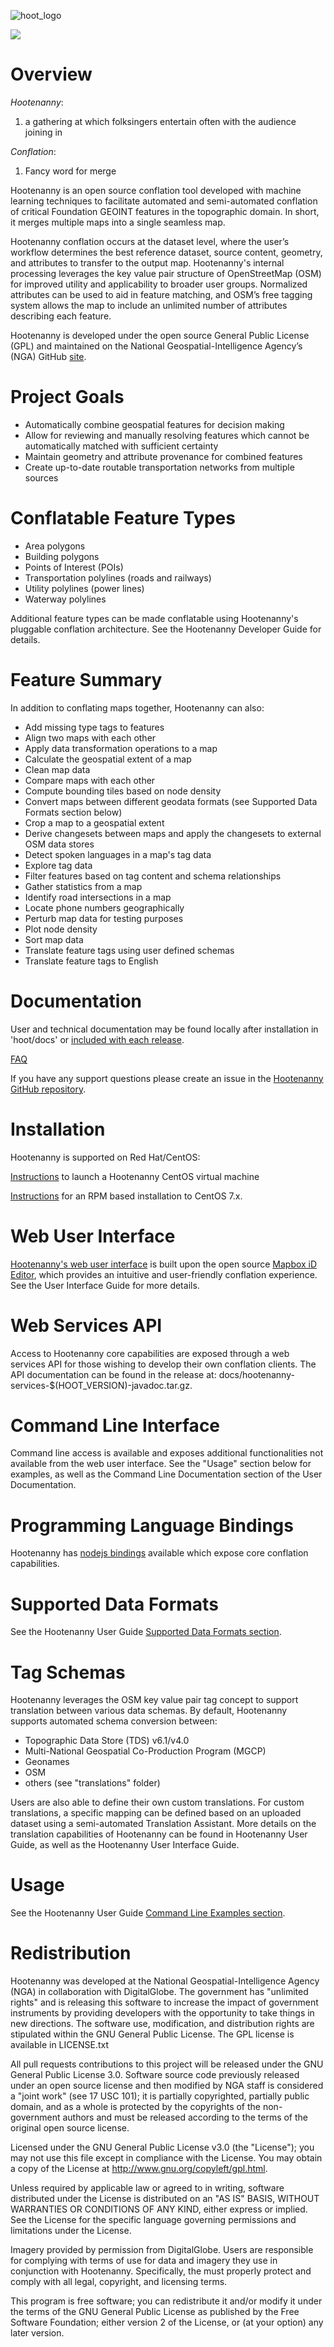 ![hoot_logo](https://github.com/ngageoint/hootenanny-ui/blob/develop/dist/img/logo/hoot_logo_dark.png)

![](https://github.com/ngageoint/hootenanny/blob/master/docs/user/images/id/hoot_conflation_new.png)

# Overview
_Hootenanny_: 

1. a gathering at which folksingers entertain often with the audience joining in

_Conflation_: 

1. Fancy word for merge

Hootenanny is an open source conflation tool developed with machine learning techniques to facilitate automated and semi-automated conflation of critical Foundation GEOINT features in the topographic domain.  In short, it merges multiple maps into a single seamless map.

Hootenanny conflation occurs at the dataset level, where the user’s workflow determines the best reference dataset, source content, geometry, 
and attributes to transfer to the output map.  Hootenanny's internal processing leverages the key value pair structure of OpenStreetMap (OSM) 
for improved utility and applicability to broader user groups.  Normalized attributes can be used to aid in feature matching, and OSM’s 
free tagging system allows the map to include an unlimited number of attributes describing each feature.

Hootenanny is developed under the open source General Public License (GPL) and maintained on the National Geospatial-Intelligence 
Agency’s (NGA) GitHub [site](https://github.com/ngageoint/hootenanny). 

# Project Goals
* Automatically combine geospatial features for decision making
* Allow for reviewing and manually resolving features which cannot be automatically matched with sufficient certainty
* Maintain geometry and attribute provenance for combined features
* Create up-to-date routable transportation networks from multiple sources

# Conflatable Feature Types
* Area polygons
* Building polygons
* Points of Interest (POIs)
* Transportation polylines (roads and railways)
* Utility polylines (power lines)
* Waterway polylines

Additional feature types can be made conflatable using Hootenanny's pluggable conflation architecture.  See the Hootenanny Developer Guide for details.

# Feature Summary
In addition to conflating maps together, Hootenanny can also:
* Add missing type tags to features
* Align two maps with each other
* Apply data transformation operations to a map
* Calculate the geospatial extent of a map
* Clean map data
* Compare maps with each other
* Compute bounding tiles based on node density
* Convert maps between different geodata formats (see Supported Data Formats section below)
* Crop a map to a geospatial extent
* Derive changesets between maps and apply the changesets to external OSM data stores
* Detect spoken languages in a map's tag data
* Explore tag data
* Filter features based on tag content and schema relationships
* Gather statistics from a map
* Identify road intersections in a map
* Locate phone numbers geographically
* Perturb map data for testing purposes
* Plot node density
* Sort map data
* Translate feature tags using user defined schemas
* Translate feature tags to English

# Documentation
User and technical documentation may be found locally after installation in 'hoot/docs' or 
[included with each release](https://github.com/ngageoint/hootenanny/releases). 

[FAQ](https://github.com/ngageoint/hootenanny/wiki/Frequently-Asked-Questions)

If you have any support questions please create an issue in the [Hootenanny GitHub repository](https://github.com/ngageoint/hootenanny).

# Installation
Hootenanny is supported on Red Hat/CentOS:

[Instructions](https://github.com/ngageoint/hootenanny/blob/master/VAGRANT.md) to launch a Hootenanny CentOS virtual machine

[Instructions](https://github.com/ngageoint/hootenanny/blob/master/docs/install/HootenannyInstall.asciidoc) for an RPM based installation 
to CentOS 7.x.

# Web User Interface
[Hootenanny's web user interface](https://github.com/ngageoint/hootenanny-ui) is built upon the open source 
[Mapbox iD Editor](https://github.com/openstreetmap/iD), which provides an intuitive and user-friendly conflation experience.  See the User Interface Guide for more details. 

# Web Services API
Access to Hootenanny core capabilities are exposed through a web services API for those wishing to develop their own conflation clients.  The API documentation can be found in the release at: docs/hootenanny-services-$(HOOT_VERSION)-javadoc.tar.gz.

# Command Line Interface
Command line access is available and exposes additional functionalities not available from the web user interface.  See the "Usage" section below for examples, as well as the Command Line Documentation section of the User Documentation.

# Programming Language Bindings
Hootenanny has [nodejs bindings](https://github.com/ngageoint/hootenanny/blob/master/docs/user/JavascriptOverview.asciidoc) available which expose core conflation capabilities.

# Supported Data Formats
See the Hootenanny User Guide [Supported Data Formats section](https://github.com/ngageoint/hootenanny/tree/master/docs/user/SupportedDataFormats.asciidoc).

# Tag Schemas
Hootenanny leverages the OSM key value pair tag concept to support translation between various data schemas.  By default, Hootenanny 
supports automated schema conversion between: 
* Topographic Data Store (TDS) v6.1/v4.0 
* Multi-National Geospatial Co-Production Program (MGCP)
* Geonames
* OSM 
* others (see "translations" folder)

Users are also able to define their own custom translations.  For custom translations, a specific mapping can be defined based on an 
uploaded dataset using a semi-automated Translation Assistant.  More details on the translation capabilities of Hootenanny can be 
found in Hootenanny User Guide, as well as the Hootenanny User Interface Guide. 

# Usage
See the Hootenanny User Guide [Command Line Examples section](https://github.com/ngageoint/hootenanny/tree/master/docs/user/CommandLineExamples.asciidoc).

# Redistribution
Hootenanny was developed at the National Geospatial-Intelligence Agency (NGA) in collaboration with DigitalGlobe.  The government has 
"unlimited rights" and is releasing this software to increase the impact of government instruments by providing developers with the 
opportunity to take things in new directions. The software use, modification, and distribution rights are stipulated within the GNU 
General Public License. The GPL license is available in LICENSE.txt

All pull requests contributions to this project will be released under the GNU General Public License 3.0. Software source code previously 
released under an open source license and then modified by NGA staff is considered a "joint work" (see 17 USC 101); it is partially 
copyrighted, partially public domain, and as a whole is protected by the copyrights of the non-government authors and must be released 
according to the terms of the original open source license.

Licensed under the GNU General Public License v3.0 (the "License"); you may not use this file except in compliance with the License. You 
may obtain a copy of the License at http://www.gnu.org/copyleft/gpl.html.

Unless required by applicable law or agreed to in writing, software distributed under the License is distributed on an "AS IS" BASIS, 
WITHOUT WARRANTIES OR CONDITIONS OF ANY KIND, either express or implied. See the License for the specific language governing permissions 
and limitations under the License.

Imagery provided by permission from DigitalGlobe. Users are responsible for complying with terms of use for data and imagery they use in 
conjunction with Hootenanny. Specifically, the must properly protect and comply with all legal, copyright, and licensing terms.

This program is free software; you can redistribute it and/or modify it under the terms of the GNU General Public License as published 
by the Free Software Foundation; either version 2 of the License, or (at your option) any later version.
